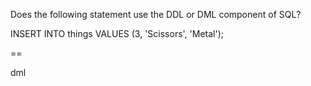 Does the following statement use the DDL or DML component of SQL?

INSERT INTO things VALUES (3, 'Scissors', 'Metal');

==

dml